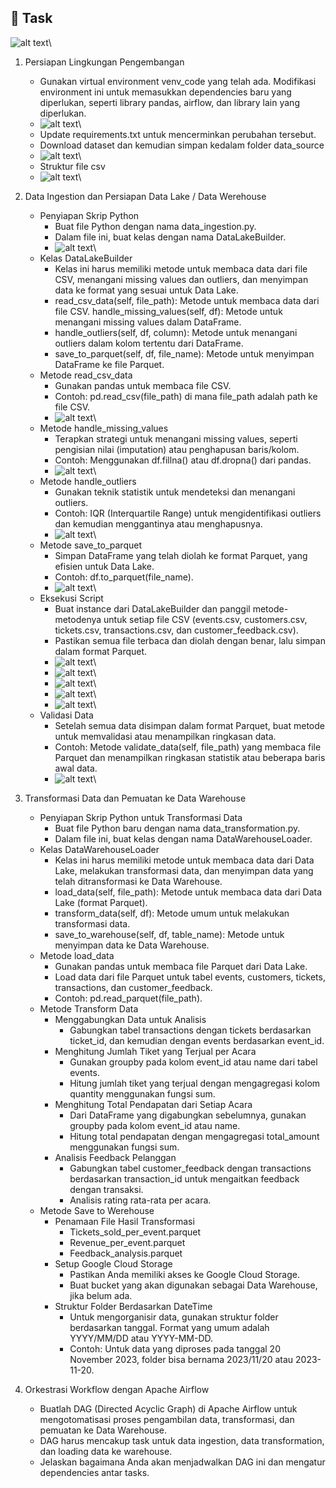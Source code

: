 ## 📝 Task

   ![alt text](https://github.com/arumkinanthi/data_nimas-sekararum-kinanthi/blob/main/Code%20Competence%202%20DE/Screenshot/Soal/soal1.png?raw=true)\

1. Persiapan Lingkungan Pengembangan
   - Gunakan virtual environment venv_code yang telah ada. Modifikasi environment ini untuk memasukkan dependencies baru yang diperlukan, seperti library pandas, airflow, dan library lain yang diperlukan.
   - ![alt text](https://github.com/arumkinanthi/data_nimas-sekararum-kinanthi/blob/main/Code%20Competence%202%20DE/Screenshot/no1_1.png?raw=true)\
   - Update requirements.txt untuk mencerminkan perubahan tersebut.
   - Download dataset dan kemudian simpan kedalam folder data_source
   - ![alt text](https://github.com/arumkinanthi/data_nimas-sekararum-kinanthi/blob/main/Code%20Competence%202%20DE/Screenshot/no1_1.png?raw=true)\
   - Struktur file csv
   - ![alt text](https://github.com/arumkinanthi/data_nimas-sekararum-kinanthi/blob/main/Code%20Competence%202%20DE/Screenshot/Soal/soal2.png?raw=true)\


2. Data Ingestion dan Persiapan Data Lake / Data Werehouse
   - Penyiapan Skrip Python
      - Buat file Python dengan nama data_ingestion.py.
      - Dalam file ini, buat kelas dengan nama DataLakeBuilder.
      - ![alt text](https://github.com/arumkinanthi/data_nimas-sekararum-kinanthi/blob/main/Code%20Competence%202%20DE/Screenshot/no2_1.png?raw=true)\
   - Kelas DataLakeBuilder
      - Kelas ini harus memiliki metode untuk membaca data dari file CSV, menangani missing values dan outliers, dan menyimpan data ke format yang sesuai untuk Data Lake.
      - read_csv_data(self, file_path): Metode untuk membaca data dari file CSV.
      handle_missing_values(self, df): Metode untuk menangani missing values dalam DataFrame.
      - handle_outliers(self, df, column): Metode untuk menangani outliers dalam kolom tertentu dari DataFrame.
      - save_to_parquet(self, df, file_name): Metode untuk menyimpan DataFrame ke file Parquet.
   - Metode read_csv_data
      - Gunakan pandas untuk membaca file CSV.
      - Contoh: pd.read_csv(file_path) di mana file_path adalah path ke file CSV.
      - ![alt text](https://github.com/arumkinanthi/data_nimas-sekararum-kinanthi/blob/main/Code%20Competence%202%20DE/Screenshot/no2_2.png?raw=true)\
   - Metode handle_missing_values
      - Terapkan strategi untuk menangani missing values, seperti pengisian nilai (imputation) atau penghapusan baris/kolom.
      - Contoh: Menggunakan df.fillna() atau df.dropna() dari pandas.
      - ![alt text](https://github.com/arumkinanthi/data_nimas-sekararum-kinanthi/blob/main/Code%20Competence%202%20DE/Screenshot/no2_3.png?raw=true)\
   - Metode handle_outliers
      - Gunakan teknik statistik untuk mendeteksi dan menangani outliers.
      - Contoh: IQR (Interquartile Range) untuk mengidentifikasi outliers dan kemudian menggantinya atau menghapusnya.
      - ![alt text](https://github.com/arumkinanthi/data_nimas-sekararum-kinanthi/blob/main/Code%20Competence%202%20DE/Screenshot/no2_4.png?raw=true)\
   - Metode save_to_parquet
      - Simpan DataFrame yang telah diolah ke format Parquet, yang efisien untuk Data Lake.
      - Contoh: df.to_parquet(file_name).
      - ![alt text](https://github.com/arumkinanthi/data_nimas-sekararum-kinanthi/blob/main/Code%20Competence%202%20DE/Screenshot/no2_5.png?raw=true)\
   - Eksekusi Script
      - Buat instance dari DataLakeBuilder dan panggil metode-metodenya untuk setiap file CSV (events.csv, customers.csv, tickets.csv, transactions.csv, dan customer_feedback.csv).
      - Pastikan semua file terbaca dan diolah dengan benar, lalu simpan dalam format Parquet.
      - ![alt text](https://github.com/arumkinanthi/data_nimas-sekararum-kinanthi/blob/main/Code%20Competence%202%20DE/Screenshot/no2_7.png?raw=true)\
      - ![alt text](https://github.com/arumkinanthi/data_nimas-sekararum-kinanthi/blob/main/Code%20Competence%202%20DE/Screenshot/no2_8.png?raw=true)\
      - ![alt text](https://github.com/arumkinanthi/data_nimas-sekararum-kinanthi/blob/main/Code%20Competence%202%20DE/Screenshot/no2_9.png?raw=true)\
      - ![alt text](https://github.com/arumkinanthi/data_nimas-sekararum-kinanthi/blob/main/Code%20Competence%202%20DE/Screenshot/no2_10.png?raw=true)\
      - ![alt text](https://github.com/arumkinanthi/data_nimas-sekararum-kinanthi/blob/main/Code%20Competence%202%20DE/Screenshot/no2_11.png?raw=true)\
   - Validasi Data
      - Setelah semua data disimpan dalam format Parquet, buat metode untuk memvalidasi atau menampilkan ringkasan data.
      - Contoh: Metode validate_data(self, file_path) yang membaca file Parquet dan menampilkan ringkasan statistik atau beberapa baris awal data.
      - ![alt text](https://github.com/arumkinanthi/data_nimas-sekararum-kinanthi/blob/main/Code%20Competence%202%20DE/Screenshot/no2_6.png?raw=true)\
   
   
3. Transformasi Data dan Pemuatan ke Data Warehouse
   - Penyiapan Skrip Python untuk Transformasi Data
      - Buat file Python baru dengan nama data_transformation.py.
      - Dalam file ini, buat kelas dengan nama DataWarehouseLoader.
   - Kelas DataWarehouseLoader
      - Kelas ini harus memiliki metode untuk membaca data dari Data Lake, melakukan transformasi data, dan menyimpan data yang telah ditransformasi ke Data Warehouse.
      - load_data(self, file_path): Metode untuk membaca data dari Data Lake (format Parquet).
      - transform_data(self, df): Metode umum untuk melakukan transformasi data.
      - save_to_warehouse(self, df, table_name): Metode untuk menyimpan data ke Data Warehouse.
   - Metode load_data
      - Gunakan pandas untuk membaca file Parquet dari Data Lake.
      - Load data dari file Parquet untuk tabel events, customers, tickets, transactions, dan customer_feedback.
      - Contoh: pd.read_parquet(file_path).
   - Metode Transform Data
      - Menggabungkan Data untuk Analisis
         - Gabungkan tabel transactions dengan tickets berdasarkan ticket_id, dan kemudian dengan events berdasarkan event_id.
      - Menghitung Jumlah Tiket yang Terjual per Acara
         - Gunakan groupby pada kolom event_id atau name dari tabel events.
         - Hitung jumlah tiket yang terjual dengan mengagregasi kolom quantity menggunakan fungsi sum.
      - Menghitung Total Pendapatan dari Setiap Acara
         - Dari DataFrame yang digabungkan sebelumnya, gunakan groupby pada kolom event_id atau name.
         - Hitung total pendapatan dengan mengagregasi total_amount menggunakan fungsi sum.
      - Analisis Feedback Pelanggan
         - Gabungkan tabel customer_feedback dengan transactions berdasarkan transaction_id untuk mengaitkan feedback dengan transaksi.
         - Analisis rating rata-rata per acara.
   - Metode Save to Werehouse
      - Penamaan File Hasil Transformasi
         - Tickets_sold_per_event.parquet
         - Revenue_per_event.parquet
         - Feedback_analysis.parquet
      - Setup Google Cloud Storage
         - Pastikan Anda memiliki akses ke Google Cloud Storage.
         - Buat bucket yang akan digunakan sebagai Data Warehouse, jika belum ada.
      - Struktur Folder Berdasarkan DateTime
         - Untuk mengorganisir data, gunakan struktur folder berdasarkan tanggal. Format yang umum adalah YYYY/MM/DD atau YYYY-MM-DD.
         - Contoh: Untuk data yang diproses pada tanggal 20 November 2023, folder bisa bernama 2023/11/20 atau 2023-11-20.

4. Orkestrasi Workflow dengan Apache Airflow
   - Buatlah DAG (Directed Acyclic Graph) di Apache Airflow untuk mengotomatisasi proses pengambilan data, transformasi, dan pemuatan ke Data Warehouse.
   - DAG harus mencakup task untuk data ingestion, data transformation, dan loading data ke warehouse.
   - Jelaskan bagaimana Anda akan menjadwalkan DAG ini dan mengatur dependencies antar tasks.